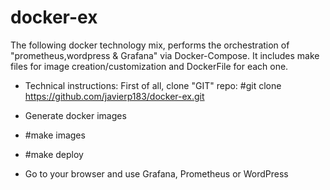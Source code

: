 # docker-ex

The following docker technology mix, performs the orchestration of "prometheus,wordpress & Grafana" via Docker-Compose. It includes make files for image creation/customization and DockerFile for each one.

* Technical instructions: First of all, clone "GIT" repo: #git clone https://github.com/javierp183/docker-ex.git

* Generate docker images

* #make images
* #make deploy

* Go to your browser and use Grafana, Prometheus or WordPress
